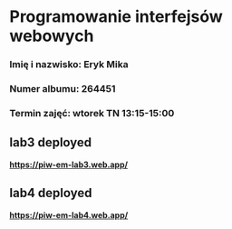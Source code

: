 # Programowanie interfejsów webowych

### Imię i nazwisko: Eryk Mika 

### Numer albumu: 264451

### Termin zajęć:  wtorek TN 13:15-15:00

## lab3 deployed
**<a href="https://piw-em-lab3.web.app/">https://piw-em-lab3.web.app/</a>**

## lab4 deployed
**<a href="https://piw-em-lab4.web.app/">https://piw-em-lab4.web.app/</a>**

